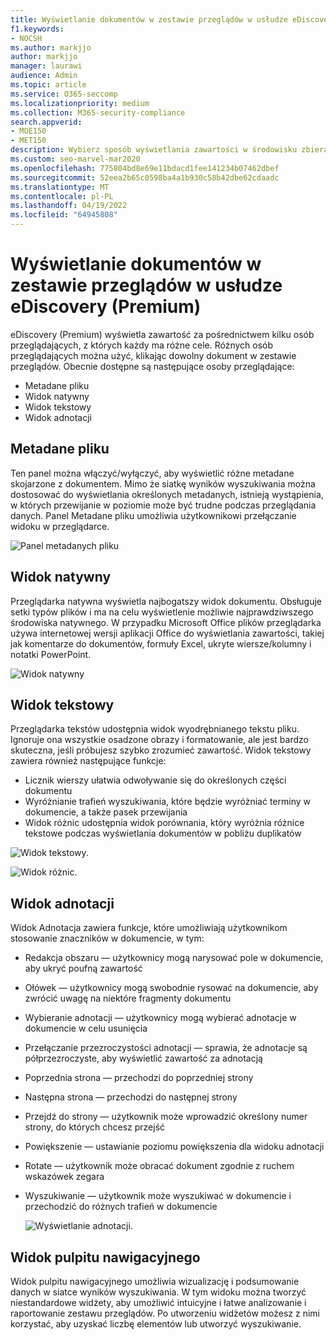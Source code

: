 ```yaml
---
title: Wyświetlanie dokumentów w zestawie przeglądów w usłudze eDiscovery (Premium)
f1.keywords:
- NOCSH
ms.author: markjjo
author: markjjo
manager: laurawi
audience: Admin
ms.topic: article
ms.service: O365-seccomp
ms.localizationpriority: medium
ms.collection: M365-security-compliance
search.appverid:
- MOE150
- MET150
description: Wybierz sposób wyświetlania zawartości w środowisku zbierania elektronicznych materiałów dowodowych (Premium), takich jak tekst, adnotaty, konwertowanie lub widok natywny.
ms.custom: seo-marvel-mar2020
ms.openlocfilehash: 775804bd8e69e11bdacd1fee141234b07462dbef
ms.sourcegitcommit: 52eea2b65c0598ba4a1b930c58b42dbe62cdaadc
ms.translationtype: MT
ms.contentlocale: pl-PL
ms.lasthandoff: 04/19/2022
ms.locfileid: "64945808"
---
```

# <a name="view-documents-in-a-review-set-in-ediscovery-premium"></a>Wyświetlanie dokumentów w zestawie przeglądów w usłudze eDiscovery (Premium)

eDiscovery (Premium) wyświetla zawartość za pośrednictwem kilku osób przeglądających, z których każdy ma różne cele. Różnych osób przeglądających można użyć, klikając dowolny dokument w zestawie przeglądów. Obecnie dostępne są następujące osoby przeglądające:

- Metadane pliku
- Widok natywny
- Widok tekstowy
- Widok adnotacji

## <a name="file-metadata"></a>Metadane pliku

Ten panel można włączyć/wyłączyć, aby wyświetlić różne metadane skojarzone z dokumentem. Mimo że siatkę wyników wyszukiwania można dostosować do wyświetlania określonych metadanych, istnieją wystąpienia, w których przewijanie w poziomie może być trudne podczas przeglądania danych. Panel Metadane pliku umożliwia użytkownikowi przełączanie widoku w przeglądarce.

![Panel metadanych pliku
](../media/Reviewimage2.png)

## <a name="native-view"></a>Widok natywny

Przeglądarka natywna wyświetla najbogatszy widok dokumentu. Obsługuje setki typów plików i ma na celu wyświetlenie możliwie najprawdziwszego środowiska natywnego. W przypadku Microsoft Office plików przeglądarka używa internetowej wersji aplikacji Office do wyświetlania zawartości, takiej jak komentarze do dokumentów, formuły Excel, ukryte wiersze/kolumny i notatki PowerPoint.

![Widok natywny
](../media/Reviewimage3.png)

## <a name="text-view"></a>Widok tekstowy

Przeglądarka tekstów udostępnia widok wyodrębnianego tekstu pliku. Ignoruje ona wszystkie osadzone obrazy i formatowanie, ale jest bardzo skuteczna, jeśli próbujesz szybko zrozumieć zawartość. Widok tekstowy zawiera również następujące funkcje:

- Licznik wierszy ułatwia odwoływanie się do określonych części dokumentu
- Wyróżnianie trafień wyszukiwania, które będzie wyróżniać terminy w dokumencie, a także pasek przewijania
- Widok różnic udostępnia widok porównania, który wyróżnia różnice tekstowe podczas wyświetlania dokumentów w pobliżu duplikatów

![Widok tekstowy.](../media/Reviewimage4.png)

![Widok różnic.](../media/Reviewimage5.png)

## <a name="annotate-view"></a>Widok adnotacji

Widok Adnotacja zawiera funkcje, które umożliwiają użytkownikom stosowanie znaczników w dokumencie, w tym:

- Redakcja obszaru — użytkownicy mogą narysować pole w dokumencie, aby ukryć poufną zawartość
- Ołówek — użytkownicy mogą swobodnie rysować na dokumencie, aby zwrócić uwagę na niektóre fragmenty dokumentu
- Wybieranie adnotacji — użytkownicy mogą wybierać adnotacje w dokumencie w celu usunięcia
- Przełączanie przezroczystości adnotacji — sprawia, że adnotacje są półprzezroczyste, aby wyświetlić zawartość za adnotacją
- Poprzednia strona — przechodzi do poprzedniej strony
- Następna strona — przechodzi do następnej strony
- Przejdź do strony — użytkownik może wprowadzić określony numer strony, do których chcesz przejść
- Powiększenie — ustawianie poziomu powiększenia dla widoku adnotacji
- Rotate — użytkownik może obracać dokument zgodnie z ruchem wskazówek zegara
- Wyszukiwanie — użytkownik może wyszukiwać w dokumencie i przechodzić do różnych trafień w dokumencie

  ![Wyświetlanie adnotacji.](../media/Reviewimage1.png)

## <a name="dashboard-view"></a>Widok pulpitu nawigacyjnego

Widok pulpitu nawigacyjnego umożliwia wizualizację i podsumowanie danych w siatce wyników wyszukiwania. W tym widoku można tworzyć niestandardowe widżety, aby umożliwić intuicyjne i łatwe analizowanie i raportowanie zestawu przeglądów. Po utworzeniu widżetów możesz z nimi korzystać, aby uzyskać liczbę elementów lub utworzyć wyszukiwanie.
